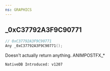 ```yaml
---
ns: GRAPHICS
---
```

## _0xC37792A3F9C90771

```c
// 0xC37792A3F9C90771
Any _0xC37792A3F9C90771();
```

Doesn't actually return anything.
ANIMPOSTFX_*

```
NativeDB Introduced: v1207
```

